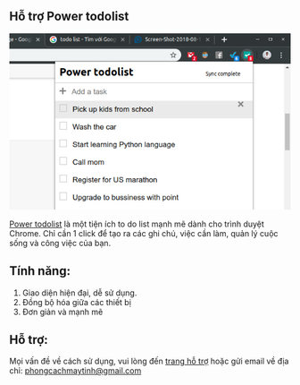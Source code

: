 ## Hỗ trợ Power todolist

![todolist](todolist.jpg)

[Power todolist](https://chrome.google.com/webstore/detail/power-todolist/dnedcigokahlombhcaglbgkcpnbbpidm) là một tiện ích to do list mạnh mẽ dành cho trình duyệt Chrome. Chỉ cần 1 click để tạo ra các ghi chú, việc cần làm, quản lý cuộc sống và công việc của bạn.

## Tính năng:

1. Giao diện hiện đại, dễ sử dụng.
2. Đồng bộ hóa giữa các thiết bị
3. Đơn giản và mạnh mẽ

## Hỗ trợ:

Mọi vấn đề về cách sử dụng, vui lòng đến [trang hỗ trợ](http://powertodolist.laptrinhcuocsong.com/help.html) hoặc gửi email về địa chỉ: phongcachmaytinh@gmail.com
